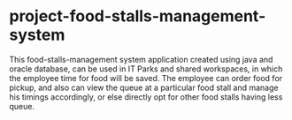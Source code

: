 # project-food-stalls-management-system
This food-stalls-management system application created using java and oracle database, can be used in IT Parks and shared workspaces, in which the employee time for food will be saved.
The employee can order food for pickup, and also can view the queue at a particular food stall and manage his timings accordingly, or else directly opt for other food stalls having less queue.
